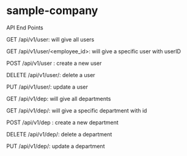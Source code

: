 # sample-company

API End Points

GET /api/v1/user: will give all users 

GET /api/v1/user/<employee_id>: will give a specific user with userID

POST /api/v1/user : create a new user

DELETE /api/v1/user/<userID>: delete a user
  
PUT /api/v1/user/<userID>: update a user 
  

GET /api/v1/dep: will give all departments 

GET /api/v1/dep/<depID>: will give a specific department with id
  
POST /api/v1/dep : create a new department

DELETE /api/v1/dep/<depID>: delete a department
  
PUT /api/v1/dep/<depID>: update a department 
